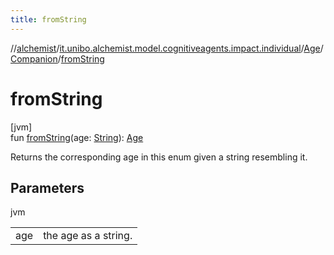 ```yaml
---
title: fromString
---
```

//[alchemist](../../../../index.html)/[it.unibo.alchemist.model.cognitiveagents.impact.individual](../../index.html)/[Age](../index.html)/[Companion](index.html)/[fromString](from-string.html)



# fromString



[jvm]\
fun [fromString](from-string.html)(age: [String](https://kotlinlang.org/api/latest/jvm/stdlib/kotlin/-string/index.html)): [Age](../index.html)



Returns the corresponding age in this enum given a string resembling it.



## Parameters


jvm

| | |
|---|---|
| age | the age as a string. |




